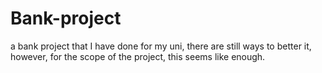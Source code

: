 # Bank-project
 a bank project that I have done for my uni, there are still ways to better it, however, for the scope of the project, this seems like enough.
